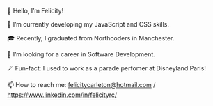 👋 Hello, I’m Felicity!

🌱 I’m currently developing my JavaScript and CSS skills.

🎓 Recently, I graduated from Northcoders in Manchester.

👀 I’m looking for a career in Software Development.

🪄 Fun-fact: I used to work as a parade perfomer at Disneyland Paris!

📫 How to reach me: felicitycarleton@hotmail.com  /  https://www.linkedin.com/in/felicityrc/
